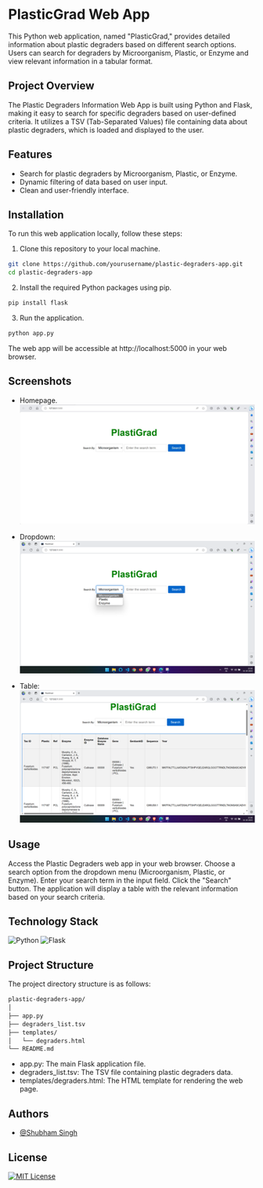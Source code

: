 
# PlasticGrad Web App

This Python web application, named "PlasticGrad," provides detailed information about plastic degraders based on different search options. Users can search for degraders by Microorganism, Plastic, or Enzyme and view relevant information in a tabular format.


## Project Overview

The Plastic Degraders Information Web App is built using Python and Flask, making it easy to search for specific degraders based on user-defined criteria. It utilizes a TSV (Tab-Separated Values) file containing data about plastic degraders, which is loaded and displayed to the user.

## Features

- Search for plastic degraders by Microorganism, Plastic, or Enzyme.
- Dynamic filtering of data based on user input.
- Clean and user-friendly interface.

## Installation

To run this web application locally, follow these steps:

1. Clone this repository to your local machine.

```bash
git clone https://github.com/yourusername/plastic-degraders-app.git
cd plastic-degraders-app
```

2. Install the required Python packages using pip.
```bash
pip install flask
```

3. Run the application.
```bash
python app.py
```
The web app will be accessible at http://localhost:5000 in your web browser.
## Screenshots
* Homepage.
![Homepage](src/homepage.jpg)

* Dropdown:
![Menu](src/Dropdown.png)

* Table:
![table](src/table.png)




## Usage
Access the Plastic Degraders web app in your web browser.
Choose a search option from the dropdown menu (Microorganism, Plastic, or Enzyme).
Enter your search term in the input field.
Click the "Search" button.
The application will display a table with the relevant information based on your search criteria.

## Technology Stack
<img src="https://img.icons8.com/color/48/000000/python.png" title="Python" > <img src="https://img.icons8.com/color/48/000000/flask.png" title="Flask" >

## Project Structure
The project directory structure is as follows:
```bash
plastic-degraders-app/
│
├── app.py
├── degraders_list.tsv
├── templates/
│   └── degraders.html
└── README.md
```
* app.py: The main Flask application file.
* degraders_list.tsv: The TSV file containing plastic degraders data.
* templates/degraders.html: The HTML template for rendering the web page.

## Authors

- [@Shubham Singh](https://github.com/Shubham722-227)


## License

[![MIT License](https://img.shields.io/badge/License-MIT-green.svg)](https://choosealicense.com/licenses/mit/)

